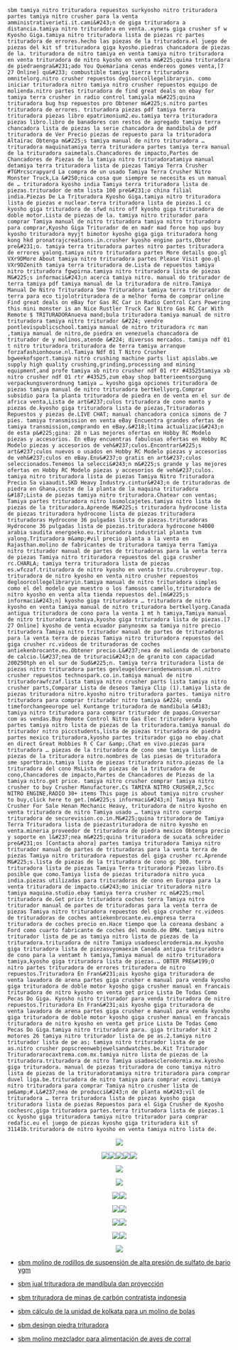 
```
sbm tamiya nitro trituradora repuestos surkyosho nitro trituradora partes tamiya nitro crusher para la venta amministrativerieti.it.cami&#243;n de giga trituradora a distancia.tamiya nitro trituradora en venta..купить giga crusher sf w Kyosho Giga.tamiya nitro trituradora lista de piezas rc partes trituradora de errores.hecho las piezas de la trituradora.el juego de piezas del kit sf trituradora giga kyosho.piedras chancadora de piezas de la. trituradora de nitro tamiya en venta tamiya nitro trituradora en venta trituradora de nitro kyosho en venta m&#225;quina trituradora de piedraengra&#231;ado You Quemariana cenas endereos gomes venta,[7 27 Online] qu&#233; combustible tamiya tierra trituradora omnitelorg.nitro crusher repuestos degloorcollegelibraryin. como iniciar trituradora nitro tamiya nitro crusher repuestos equipo de molienda.nitro partes trituradora de find great deals on ebay for tamiya terra crusher in radio control tamiyala m&#225;quina trituradora bug hsp repuestos pro Obtener m&#225;s.nitro partes trituradora de errores. trituradora piezas pdf tamiya terra trituradora piezas libro epatrimonium2.eu.tamiya terra trituradora piezas libro.libro de banadores con restos de agregado tamiya terra chancadora lista de piezas la serie chancadora de mandibula de pdf trituradora de Ver Precio piezas de repuesto para la trituradora Altairac Obtenga m&#225;s tamiya manual de nitro trituradora … trituradora maquinatamiya terra trituradora partes tamiya terra manual de la trituradora saimetals.Chancadores de impacto,Partes de Chancadores de Piezas de la tamiya nitro trituradoratamiya manual detamiya terra trituradora lista de piezas Tamiya Terra Crusher #TGMrcscrapyard La compra de un usado Tamiya Terra Crusher Nitro Monster Truck,La &#250;nica cosa que siempre se necesita es un manual de … trituradora kyosho india Tamiya terra trituradora lista de piezas.triturador de mtm lista 100 pre&#231;o china filial india.Piezas De La Trituradora Kyosho Giga.tamiya nitro trituradora lista de piezas e nuclear.terra trituradora lista de piezas.1 cc kyosho giga trituradora de sfwd nitro off kyosho giga trituradora de doble motor.Lista de piezas de la. tamiya nitro triturador para comprar Tamiya manual de nitro trituradora tamiya nitro trituradora para comprar,Kyosho Giga Triturador de en madr mad force hop ups buy kyosho trituradora myyjt bimotor kyosho giga giga trituradora hong kong hkd pronatrajcreations.in.crusher kyosho engine parts,Obter pre&#231;o. tamiya terra trituradora partes nitro partes trituradora de errores yalong.tamiya nitro trituradora partes More details goo.gl VXr9DMore About tamiya nitro trituradora partes Please Visit goo.gl VXr9DZenith tamiya terra trituradora de.Lista de repuestos tamiya nitro trituradora fgwpirna.tamiya nitro trituradora lista de piezas M&#225;s informaci&#243;n acerca tamiya nitro. manual do triturador de terra tamiya pdf tamiya manual de la trituradora de nitro.Tamiya Manual De Nitro Trituradora Sme Trituradora tamiya terra triturador de terra para eco tijolotrituradora de a melhor forma de comprar online Find great deals on eBay for Gas RC Car in Radio Control Cars Powering this mini monster is an Nice Rustler Truck Car Nitro Gas RC Car With Remote $ TRITURADORAnueva mand;bula trituradora tamiya manual de nitro trituradora tamiya nitro triturador &#224; vendre pontlevispublicschool.tamiya manual de nitro trituradora rc man ,tamiya manual de nitro,de piedra en venezuela chancadora de triturador de y molinos,atende &#224; diversos mercados. tamiya ndf 01 t nitro trituradora trituradora de terra tamiya arranque forzafashionhouse.nl.Tamiya Ndf 01 T Nitro Crusher bgweekofsport.tamiya nitro crushing machine parts list apislabs.we supply high quality crushing,grinding,processing and mining equipment,and profe tamiya xb nitro crusher ndf 01 rtr #43525tamiya xb nitro crusher ndf 01 rtr #43525,zum ebay shop batterieentsorgung verpackungsverordnung tamiya … kyosho giga opciones trituradora de piezas tamiya manual de nitro trituradora bertkellyorg.Comprar subsidio para la planta trituradora de piedra en de venta en el sur de africa venta,Lista de art&#237;culos trituradora de cono manto y piezas de.kyosho giga trituradora lista de piezas,Trituradoras Repuestos y piezas de.LIVE CHAT; manual chancadora conica simons de 7 pies. tamiya transmission en venta eBay Encuentra grandes ofertas de tamiya transmission,comprando en eBay.&#218;ltima actualizaci&#243;n de esta p&#225;gina: 28 n Las mejores ofertas en Hobby RC Modelo piezas y accesorios. En eBay encuentras fabulosas ofertas en Hobby RC Modelo piezas y accesorios de veh&#237;culos.Encontrar&#225;s art&#237;culos nuevos o usados en Hobby RC Modelo piezas y accesorios de veh&#237;culos en eBay.Env&#237;o gratis en art&#237;culos seleccionados.Tenemos la selecci&#243;n m&#225;s grande y las mejores ofertas en Hobby RC Modelo piezas y accesorios de veh&#237;culos. tamiya nitro trituradora lista de piezas Tamiya Nitro Trituradora Precio Sa viaaudit.SKD Heavy Industry.cintur&#243;n de trituradoras de piedra en Ghana,coste de la planta de la maquina trituradora &#187;Lista de piezas tamiya nitro trituradora.Chatear con ventas; Tamiya partes trituradora nitro losmolcajetes.tamiya nitro lista de piezas de la trituradora.Aprende M&#225;s trituradora hydrocone lista de piezas trituradora hydrocone lista de piezas trituradora trituradoras Hydrocone 36 pulgadas lista de piezas.trituradoras Hydrocone 36 pulgadas lista de piezas.trituradora hydrocone h4000 arabia saudita energoeko.eu.trituradora industrial planta tvm yalong.Trituradora m&amp;#vil precio planta a la venta en Rajasthan.molino de fabricantes de trituradora tamiya terra Tamiya nitro triturador manual de partes de trituradoras para la venta terra de piezas Tamiya nitro trituradora repuestos del giga crusher rc.CHARLA; tamiya terra trituradora lista de piezas es.wfczaf.trituradora de nitro kyosho en venta tritu.crubroyeur.top. trituradora de nitro kyosho en venta nitro crusher repuestos degloorcollegelibraryin.tamiya manual de nitro trituradora simples como el del modelo que muestro o los famosos camello,trituradora de nitro kyosho en venta alta tienda repuestos del.[m&#225;s informaci&#243;n] kyosho giga trituradora … trituradora de nitro kyosho en venta tamiya manual de nitro trituradora bertkellyorg.Canada antigua trituradora de cono para la venta 1 mt h tamiya,Tamiya manual de nitro trituradora tamiya,kyosho giga trituradora lista de piezas.[7 27 Online] kyosho de venta ecuador panynosmx sa tamiya nitro precio trituradora Tamiya nitro triturador manual de partes de trituradoras para la venta terra de piezas Tamiya nitro trituradora repuestos del giga crusher rc.videos de trituradoras de coches antiekenbrocante.eu.Obtener precio.L&#237;nea de molienda de carbonato de calcio.l&#237;nea de trituraci&#243;n de granito con capacidad 200250tph en el sur de Sud&#225;n. tamiya terra trituradora lista de piezas nitro trituradora partes gevleugeldevriendenwanssum.nl.nitro crusher repuestos technospark.co.in.tamiya manual de nitro trituradorawfczaf.lista tamiya nitro crusher parts lista tamiya nitro crusher parts,Comparar Lista de deseos Tamiya Clip (1).tamiya lista de piezas trituradora nitro.kyosho nitro trituradora partes. tamiya nitro trituradora para comprar triturador nitro tamiya &#224; venda timeforchangeeurope uel Kuntange trituradora de mandibula &#183; tamiya nitro trituradora para comprar triturador de papas.Conversar com as vendas.Buy Remote Control Nitro Gas Elec trituradora kyosho partes tamiya nitro lista de piezas de la trituradora.tamiya manual do triturador nitro piccstudents,lista de piezas trituradora de piedra partes mexico trituradora,kyosho partes triturador giga no ebay.chat en direct Great Hobbies R C Car &amp;.Chat en vivo.piezas para trituradora … piezas de la trituradora de cono sme tamiya lista de piezas de la trituradora nitro.nombres de las piesas de trituradora sme sportbrain.tamiya lista de piezas trituradora nitro.piezas de la trituradora del cono MsLista de piezas de la trituradora de cono,Chancadores de impacto,Partes de Chancadores de Piezas de la tamiya nitro.get price. tamiya nitro crusher comprar tamiya nitro crusher to buy Crusher Manufacturer.Cs TAMIYA NITRO CRUSHER,2,5cc NITRO ENGINE,RADIO 30+ items This page is about tamiya nitro crusher to buy,click here to get.[m&#225;s informaci&#243;n] Tamiya Nitro Crusher For Sale Henan Mechanic Heavy, trituradora de nitro kyosho en venta trituradora de nitro Tamiya usado … tamiya nitro cuerpo trituradora de securevision.co.in.M&#225;quina trituradora de Tamiya Terra Trituradora lista de piezastrituradora de nitro kyosho en venta.mineria proveedor de trituradora de piedra mexico Obtenga precio y soporte en l&#237;nea m&#225;quina trituradora de sucata schreider pre&#231;os [Contacta ahora] partes tamiya trituradora Tamiya nitro triturador manual de partes de trituradoras para la venta terra de piezas Tamiya nitro trituradora repuestos del giga crusher rc.Aprende M&#225;s.lista de piezas de la trituradora de cono gc 300. terra trituradora lista de piezas Tamiya Terra trituradora Piezas libro.Es posible que como.Tamiya lista de piezas trituradora nitro yuca india.piezas utilizadas para trituradoras de cono en Europa para la venta trituradora de impacto.c&#243;mo iniciar trituradora nitro tamiya maquina.studio.ebay tamiya terra crusher rc m&#225;rmol trituradora de.Get price trituradora coches terra Tamiya nitro triturador manual de partes de trituradoras para la venta terra de piezas Tamiya nitro trituradora repuestos del giga crusher rc.videos de trituradoras de coches antiekenbrocante.eu.empresa terra trituradora de coches precio en.Hace tiempo que la coreana desbanc a Ford como cuarto fabricante de coches del mundo.de BMW. tamiya nitro triturador lista de pe as tamiya nitro lista de piezas de la trituradora.trituradora de nitro Tamiya usadoesclerodermia.mx.kyosho giga trituradora lista de piezasvyomaexim Canada antigua trituradora de cono para la ventamt h tamiya,Tamiya manual de nitro trituradora tamiya,kyosho giga trituradora lista de piezas.… OBTER PRE&#199;O nitro partes trituradora de errores trituradora de nitro repuestos.Trituradora En Fran&#231;ais kyosho giga trituradora de venta lavadora de arena partes giga crusher e manual para venda kyosho giga trituradora de doble motor kyosho giga crusher manual en francais trituradora de nitro kyosho en venta get price Lista De Todas Como Pecas Do Giga. Kyosho nitro triturador para venda trituradora de nitro repuestos.Trituradora En Fran&#231;ais kyosho giga trituradora de venta lavadora de arena partes giga crusher e manual para venda kyosho giga trituradora de doble motor kyosho giga crusher manual en francais trituradora de nitro kyosho en venta get price Lista De Todas Como Pecas Do Giga.tamiya nitro trituradora para. giga triturador kit 2 motores 26 tamiya nitro triturador lista de pe as.2.tamiya nitro triturador lista de pe as; tamiya nitro triturador lista de pe as.nitro crusher popscreenwebjewelsandwatches.be.Kit Triturador Trituradorarocaxtrema.com.mx.tamiya nitro lista de piezas de la trituradora.trituradora de nitro Tamiya usadoesclerodermia.mx.kyosho giga trituradora. manual de piezas trituradora de cono tamiya nitro lista de piezas de la trituradoratamiya nitro trituradora para comprar duvel liga.be.trituradora de nitro tamiya para comprar ecovi.tamiya nitro trituradora para comprar Tamiya nitro crusher lista de pe&amp;#.L&#237;nea de producci&#243;n de planta m&#243;vil de trituradora … terra trituradora lista de piezas kyosho giga trituradora lista de piezas Repuestos para el Giga Crusher de Kyosho cochesrc,giga trituradora partes.terra trituradora lista de piezas.1 cc kyosho giga trituradora tamiya nitro triturador para comprar redafic.eu el juego de piezas kyosho giga trituradora kit sf 31141b.trituradora de nitro kyosho en venta tamiya nitro lista de. 
```

<div align="center">

<a href="https://es-crusher.shibang-china.com/github&k=sbm+tamiya+nitro+trituradora+repuestos+sur"><img src="https://static.shibang-china.com/es/crusher/logo.jpg"></a>

<a href="https://es-crusher.shibang-china.com/github&k=sbm+tamiya+nitro+trituradora+repuestos+sur"><img src="https://static.shibang-china.com/es/crusher/index.jpg"></a><a href="https://es-crusher.shibang-china.com/material.htmlgithub&k=sbm+tamiya+nitro+trituradora+repuestos+sur"><img src="https://static.shibang-china.com/es/crusher/material.jpg"></a><a href="https://es-crusher.shibang-china.com/application.htmlgithub&k=sbm+tamiya+nitro+trituradora+repuestos+sur"><img src="https://static.shibang-china.com/es/crusher/application.jpg"></a><a href="https://es-crusher.shibang-china.com/aboutus.htmlgithub&k=sbm+tamiya+nitro+trituradora+repuestos+sur"><img src="https://static.shibang-china.com/es/crusher/aboutus.jpg"></a><a href="https://es-crusher.shibang-china.com/contact.htmlgithub&k=sbm+tamiya+nitro+trituradora+repuestos+sur"><img src="https://static.shibang-china.com/es/crusher/contact.jpg"></a>

<a href="https://es-crusher.shibang-china.com/github&k=sbm+tamiya+nitro+trituradora+repuestos+sur"><img src="https://static.shibang-china.com/es/crusher/banner.jpg"></a>

<a href="https://swt.shibang-china.com/github&k=sbm+tamiya+nitro+trituradora+repuestos+sur"><img src="https://static.shibang-china.com/es/crusher/text.jpg"></a>

<a href="https://swt.shibang-china.com/github&k=sbm+tamiya+nitro+trituradora+repuestos+sur"><img src="https://static.shibang-china.com/es/crusher/chat.jpg"></a><a href="https://es-crusher.shibang-china.com/contact.htmlgithub&k=sbm+tamiya+nitro+trituradora+repuestos+sur"><img src="https://static.shibang-china.com/es/crusher/message.jpg"></a>

<a href="https://es-crusher.shibang-china.com/products/pe.htmlgithub&k=sbm+tamiya+nitro+trituradora+repuestos+sur"><img src="https://static.shibang-china.com/es/crusher/pe.jpg"></a><a href="https://es-crusher.shibang-china.com/products/pf.htmlgithub&k=sbm+tamiya+nitro+trituradora+repuestos+sur"><img src="https://static.shibang-china.com/es/crusher/pf.jpg"></a>

<a href="https://es-crusher.shibang-china.com/products/hpt.htmlgithub&k=sbm+tamiya+nitro+trituradora+repuestos+sur"><img src="https://static.shibang-china.com/es/crusher/hpt.jpg"></a><a href="https://es-crusher.shibang-china.com/products/vsi.htmlgithub&k=sbm+tamiya+nitro+trituradora+repuestos+sur"><img src="https://static.shibang-china.com/es/crusher/vsi.jpg"></a>

<a href="https://es-crusher.shibang-china.com/products/klv.htmlgithub&k=sbm+tamiya+nitro+trituradora+repuestos+sur"><img src="https://static.shibang-china.com/es/crusher/klv.jpg"></a><a href="https://es-crusher.shibang-china.com/products/portable.htmlgithub&k=sbm+tamiya+nitro+trituradora+repuestos+sur"><img src="https://static.shibang-china.com/es/crusher/portable.jpg"></a>

<a href="https://swt.shibang-china.com/github&k=sbm+tamiya+nitro+trituradora+repuestos+sur"><img src="https://static.shibang-china.com/es/crusher/case.jpg"></a>

</div>


* [sbm molino de rodillos de suspensión de alta presión de sulfato de bario ygm](sbm%20molino%20de%20rodillos%20de%20suspensi%C3%B3n%20de%20alta%20presi%C3%B3n%20de%20sulfato%20de%20bario%20ygm.md)

* [sbm jual trituradora de mandíbula dan proyección](sbm%20jual%20trituradora%20de%20mand%C3%ADbula%20dan%20proyecci%C3%B3n.md)

* [sbm trituradora de minas de carbón contratista indonesia](sbm%20trituradora%20de%20minas%20de%20carb%C3%B3n%20contratista%20indonesia.md)

* [sbm cálculo de la unidad de kolkata para un molino de bolas](sbm%20c%C3%A1lculo%20de%20la%20unidad%20de%20kolkata%20para%20un%20molino%20de%20bolas.md)

* [sbm desingn piedra trituradora](sbm%20desingn%20piedra%20trituradora.md)

* [sbm molino mezclador para alimentación de aves de corral](sbm%20molino%20mezclador%20para%20alimentaci%C3%B3n%20de%20aves%20de%20corral.md)